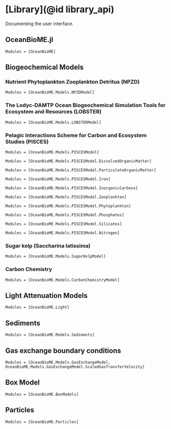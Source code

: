 # [Library](@id library_api)

Documenting the user interface.

## OceanBioME.jl
```@autodocs
Modules = [OceanBioME]
```

## Biogeochemical Models

### Nutrient Phytoplankton Zooplankton Detritus (NPZD)

```@autodocs
Modules = [OceanBioME.Models.NPZDModel]
```

### The Lodyc-DAMTP Ocean Biogeochemical Simulation Tools for Ecosystem and Resources (LOBSTER)

```@autodocs
Modules = [OceanBioME.Models.LOBSTERModel]
```

### Pelagic Interactions Scheme for Carbon and Ecosystem Studies (PISCES)

```@autodocs
Modules = [OceanBioME.Models.PISCESModel]
```

```@autodocs
Modules = [OceanBioME.Models.PISCESModel.DissolvedOrganicMatter]
```

```@autodocs
Modules = [OceanBioME.Models.PISCESModel.ParticulateOrganicMatter]
```

```@autodocs
Modules = [OceanBioME.Models.PISCESModel.Iron]
```

```@autodocs
Modules = [OceanBioME.Models.PISCESModel.InorganicCarbons]
```

```@autodocs
Modules = [OceanBioME.Models.PISCESModel.Zooplankton]
```

```@autodocs
Modules = [OceanBioME.Models.PISCESModel.Phytoplankton]
```

```@autodocs
Modules = [OceanBioME.Models.PISCESModel.Phosphates]
```

```@autodocs
Modules = [OceanBioME.Models.PISCESModel.Silicates]
```

```@autodocs
Modules = [OceanBioME.Models.PISCESModel.Nitrogen]
```

### Sugar kelp (Saccharina latissima)

```@autodocs
Modules = [OceanBioME.Models.SugarKelpModel]
```

### Carbon Chemistry 

```@autodocs
Modules = [OceanBioME.Models.CarbonChemistryModel]
```

## Light Attenuation Models

```@autodocs
Modules = [OceanBioME.Light]
```

## Sediments

```@autodocs
Modules = [OceanBioME.Models.Sediments]
```

## Gas exchange boundary conditions

```@autodocs
Modules = [OceanBioME.Models.GasExchangeModel, OceanBioME.Models.GasExchangeModel.ScaledGasTransferVelocity]
```

## Box Model

```@autodocs
Modules = [OceanBioME.BoxModels]
```

## Particles

```@autodocs
Modules = [OceanBioME.Particles]
```